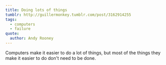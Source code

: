 ```yaml
---
title: Doing lots of things
tumblr: http://guillermonkey.tumblr.com/post/3162914255
tags:
  - computers
  - failure
quote:
  author: Andy Rooney
---
```


Computers make it easier to do a lot of things, but most of the things they make it easier to do don't need to be done.
